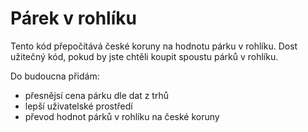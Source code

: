 # Párek v rohlíku
Tento kód přepočítává české koruny na hodnotu párku v rohlíku. Dost užitečný kód, pokud by jste chtěli koupit spoustu párků v rohlíku.

Do budoucna přidám:
- přesnějsí cena párku dle dat z trhů
- lepší uživatelské prostředí
- převod hodnot párků v rohlíku na české koruny
